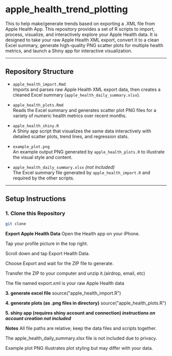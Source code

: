 # apple_health_trend_plotting
This to help make/generate trends based on exporting a .XML file from Apple Health App. 
This repository provides a set of R scripts to import, process, visualize, and interactively explore your Apple Health data. It is designed to take your raw Apple Health XML export, convert it to a clean Excel summary, generate high-quality PNG scatter plots for multiple health metrics, and launch a Shiny app for interactive visualization.

---

## Repository Structure

- `apple_health_import.Rmd`  
  Imports and parses raw Apple Health XML export data, then creates a cleaned Excel summary (`apple_health_daily_summary.xlsx`).

- `apple_health_plots.Rmd`  
  Reads the Excel summary and generates scatter plot PNG files for a variety of numeric health metrics over recent months.

- `apple_health_shiny.R`  
  A Shiny app script that visualizes the same data interactively with detailed scatter plots, trend lines, and regression stats.

- `example_plot.png`  
  An example output PNG generated by `apple_health_plots.R` to illustrate the visual style and content.

- `apple_health_daily_summary.xlsx` *(not included)*  
  The Excel summary file generated by `apple_health_import.R` and required by the other scripts.

---

## Setup Instructions

### 1. Clone this Repository

```bash
git clone
```
**Export Apple Health Data**
Open the Health app on your iPhone.

Tap your profile picture in the top right.

Scroll down and tap Export Health Data.

Choose Export and wait for the ZIP file to generate.

Transfer the ZIP to your computer and unzip it.(airdrop, email, etc)

The file named export.xml is your raw Apple Health data

**3. generate excel file**
source("apple_health_import.R")

**4. generate plots (as .png files in directory)**
source("apple_health_plots.R")

**5. shiny app (requires shiny account and connection) *instructions on account creation not included***

**Notes**
All file paths are relative; keep the data files and scripts together.

The apple_health_daily_summary.xlsx file is not included due to privacy.

Example plot PNG illustrates plot styling but may differ with your data.
